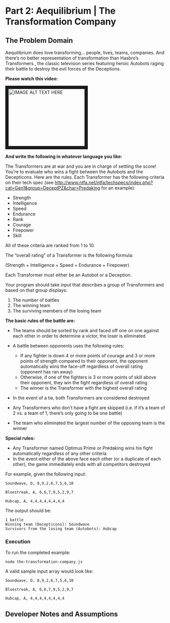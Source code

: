 # Part 2: Aequilibrium | The Transformation Company

## The Problem Domain
Aequilibrium does love transforming… people, lives, teams, companies. And there’s no better
representation of transformation than Hasbro’s Transformers , the classic television series featuring
heroic Autobots raging their battle to destroy the evil forces of the Deceptions.

**Please watch this video:**

<a href="http://www.youtube.com/watch?feature=player_embedded&v=nLS2N9mHWaw
" target="_blank"><img src="http://img.youtube.com/vi/nLS2N9mHWaw/0.jpg" 
alt="IMAGE ALT TEXT HERE" width="240" height="180" border="10" /></a>

**And write the following in whatever language you like:**

The Transformers are at war and you are in charge of settling the score! You’re to evaluate who wins a
fight between the Autobots and the Decepticons. Here are the rules.
Each Transformer has the following criteria on their tech spec (see http://www.ntfa.net/ntfa/techspecs/index.php?cat=Gen1&group=DeceptPZ&char=Predaking for an
example):

* Strength
* Intelligence
* Speed
* Endurance
* Rank
* Courage
* Firepower
* Skill

All of these criteria are ranked from 1 to 10.

The “overall rating” of a Transformer is the following formula:

(Strength + Intelligence + Speed + Endurance + Firepower)

Each Transformer must either be an Autobot or a Deception.

Your program should take input that describes a group of Transformers and based on that group
displays:

1. The number of battles
2. The winning team
3. The surviving members of the losing team

**The basic rules of the battle are:**
* The teams should be sorted by rank and faced off one on one against each other in order to
determine a victor, the loser is eliminated
* A battle between opponents uses the following rules:

    * If any fighter is down 4 or more points of courage and 3 or more points of strength
compared to their opponent, the opponent automatically wins the face-off regardless of
overall rating (opponent has ran away)
    * Otherwise, if one of the fighters is 3 or more points of skill above their opponent, they win
the fight regardless of overall rating
    * The winner is the Transformer with the highest overall rating

* In the event of a tie, both Transformers are considered destroyed
* Any Transformers who don’t have a fight are skipped (i.e. if it’s a team of 2 vs. a team of 1, there’s
only going to be one battle)
* The team who eliminated the largest number of the opposing team is the winner

**Special rules:**
* Any Transformer named Optimus Prime or Predaking wins his fight automatically regardless of
any other criteria
* In the event either of the above face each other (or a duplicate of each other), the game
immediately ends with all competitors destroyed

For example, given the following input:
```
Soundwave, D, 8,9,2,6,7,5,6,10

Bluestreak, A, 6,6,7,9,5,2,9,7

Hubcap, A, 4,4,4,4,4,4,4,4
```
The output should be:
```
1 battle
Winning team (Decepticons): Soundwave
Survivors from the losing team (Autobots): Hubcap
```

### Execution

To run the completed example:

```
node the-transformation-company.js
```

A valid sample input array would look like:
```
Soundwave, D, 8,9,2,6,7,5,6,10

Bluestreak, A, 6,6,7,9,5,2,9,7

Hubcap, A, 4,4,4,4,4,4,4,4
```

## Developer Notes and Assumptions

